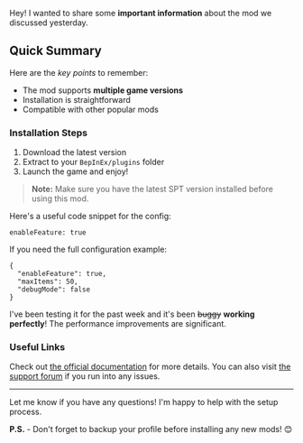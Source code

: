 Hey! I wanted to share some **important information** about the mod we discussed yesterday.

## Quick Summary

Here are the *key points* to remember:

- The mod supports **multiple game versions**
- Installation is straightforward
- Compatible with other popular mods

### Installation Steps

1. Download the latest version
2. Extract to your `BepInEx/plugins` folder
3. Launch the game and enjoy!

> **Note:** Make sure you have the latest SPT version installed before using this mod.

Here's a useful code snippet for the config:

`enableFeature: true`

If you need the full configuration example:

```
{
  "enableFeature": true,
  "maxItems": 50,
  "debugMode": false
}
```

I've been testing it for the past week and it's been ~~buggy~~ **working perfectly**! The performance improvements are significant.

### Useful Links

Check out [the official documentation](https://example.com/docs) for more details. You can also visit [the support forum](https://example.com/forum) if you run into any issues.

---

Let me know if you have any questions! I'm happy to help with the setup process.

**P.S.** - Don't forget to backup your profile before installing any new mods! 😊